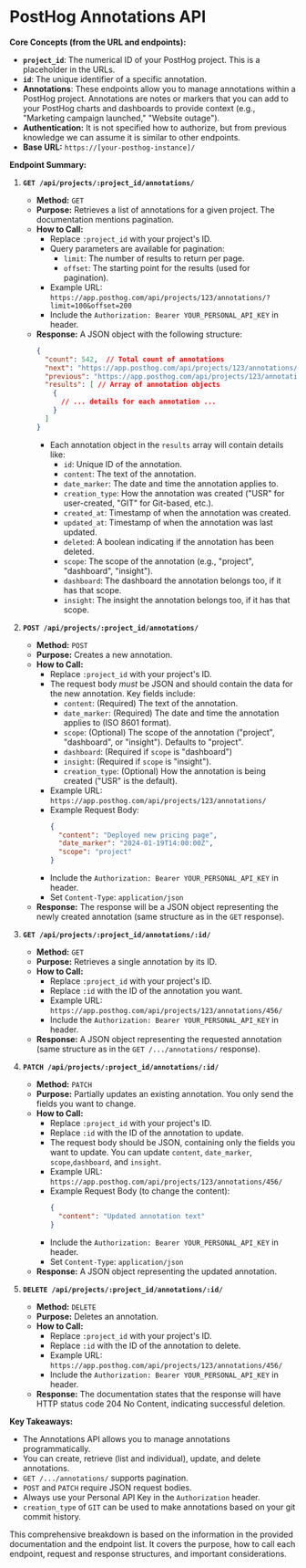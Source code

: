 # PostHog Annotations API

**Core Concepts (from the URL and endpoints):**

*   **`project_id`**:  The numerical ID of your PostHog project.  This is a placeholder in the URLs.
*   **`id`**: The unique identifier of a specific annotation.
*   **Annotations**:  These endpoints allow you to manage annotations within a PostHog project. Annotations are notes or markers that you can add to your PostHog charts and dashboards to provide context (e.g., "Marketing campaign launched," "Website outage").
* **Authentication:** It is not specified how to authorize, but from previous knowledge we can assume it is similar to other endpoints.
*   **Base URL:** `https://[your-posthog-instance]/`

**Endpoint Summary:**

1.  **`GET /api/projects/:project_id/annotations/`**

    *   **Method:** `GET`
    *   **Purpose:** Retrieves a list of annotations for a given project.  The documentation mentions pagination.
    *   **How to Call:**
        *   Replace `:project_id` with your project's ID.
        *   Query parameters are available for pagination:
            *   `limit`:  The number of results to return per page.
            *   `offset`:  The starting point for the results (used for pagination).
        *   Example URL: `https://app.posthog.com/api/projects/123/annotations/?limit=100&offset=200`
        *  Include the `Authorization: Bearer YOUR_PERSONAL_API_KEY` in header.
    *   **Response:**  A JSON object with the following structure:
        ```json
        {
          "count": 542,  // Total count of annotations
          "next": "https://app.posthog.com/api/projects/123/annotations/?limit=100&offset=300", // URL for the next page (or null)
          "previous": "https://app.posthog.com/api/projects/123/annotations/?limit=100&offset=100", // URL for the previous page (or null)
          "results": [ // Array of annotation objects
            {
              // ... details for each annotation ...
            }
          ]
        }
        ```
        *   Each annotation object in the `results` array will contain details like:
            *   `id`:  Unique ID of the annotation.
            *   `content`: The text of the annotation.
            *   `date_marker`:  The date and time the annotation applies to.
            *   `creation_type`: How the annotation was created ("USR" for user-created, "GIT" for Git-based, etc.).
            *   `created_at`: Timestamp of when the annotation was created.
            *   `updated_at`: Timestamp of when the annotation was last updated.
            *   `deleted`:  A boolean indicating if the annotation has been deleted.
            *   `scope`:  The scope of the annotation (e.g., "project", "dashboard", "insight").
            *   `dashboard`: The dashboard the annotation belongs too, if it has that scope.
            *   `insight`: The insight the annotation belongs too, if it has that scope.

2.  **`POST /api/projects/:project_id/annotations/`**

    *   **Method:** `POST`
    *   **Purpose:** Creates a new annotation.
    *   **How to Call:**
        *   Replace `:project_id` with your project's ID.
        *   The request body *must* be JSON and should contain the data for the new annotation.  Key fields include:
            *   `content`: (Required) The text of the annotation.
            *   `date_marker`: (Required) The date and time the annotation applies to (ISO 8601 format).
            *   `scope`: (Optional) The scope of the annotation ("project", "dashboard", or "insight"). Defaults to "project".
            *  `dashboard`: (Required if `scope` is "dashboard")
            *   `insight`: (Required if `scope` is "insight").
            *   `creation_type`: (Optional) How the annotation is being created ("USR" is the default).
        *   Example URL: `https://app.posthog.com/api/projects/123/annotations/`
        *   Example Request Body:
            ```json
            {
              "content": "Deployed new pricing page",
              "date_marker": "2024-01-19T14:00:00Z",
              "scope": "project"
            }
            ```
        *  Include the `Authorization: Bearer YOUR_PERSONAL_API_KEY` in header.
        *  Set `Content-Type`: `application/json`
    *   **Response:**  The response will be a JSON object representing the newly created annotation (same structure as in the `GET` response).

3.  **`GET /api/projects/:project_id/annotations/:id/`**

    *   **Method:** `GET`
    *   **Purpose:** Retrieves a single annotation by its ID.
    *   **How to Call:**
        *   Replace `:project_id` with your project's ID.
        *   Replace `:id` with the ID of the annotation you want.
        *   Example URL: `https://app.posthog.com/api/projects/123/annotations/456/`
        *  Include the `Authorization: Bearer YOUR_PERSONAL_API_KEY` in header.
    *   **Response:** A JSON object representing the requested annotation (same structure as in the `GET /.../annotations/` response).

4.  **`PATCH /api/projects/:project_id/annotations/:id/`**

    *   **Method:** `PATCH`
    *   **Purpose:** Partially updates an existing annotation.  You only send the fields you want to change.
    *   **How to Call:**
        *   Replace `:project_id` with your project's ID.
        *   Replace `:id` with the ID of the annotation to update.
        *   The request body should be JSON, containing only the fields you want to update.  You can update `content`, `date_marker`, `scope`,`dashboard`, and `insight`.
        *   Example URL: `https://app.posthog.com/api/projects/123/annotations/456/`
        *   Example Request Body (to change the content):
            ```json
            {
              "content": "Updated annotation text"
            }
            ```
        *  Include the `Authorization: Bearer YOUR_PERSONAL_API_KEY` in header.
        *  Set `Content-Type`: `application/json`
    *   **Response:** A JSON object representing the updated annotation.

5.  **`DELETE /api/projects/:project_id/annotations/:id/`**

    *   **Method:** `DELETE`
    *   **Purpose:** Deletes an annotation.
    *   **How to Call:**
        *   Replace `:project_id` with your project's ID.
        *   Replace `:id` with the ID of the annotation to delete.
        *   Example URL: `https://app.posthog.com/api/projects/123/annotations/456/`
        *  Include the `Authorization: Bearer YOUR_PERSONAL_API_KEY` in header.
    *   **Response:**  The documentation states that the response will have HTTP status code 204 No Content, indicating successful deletion.

**Key Takeaways:**

*   The Annotations API allows you to manage annotations programmatically.
*   You can create, retrieve (list and individual), update, and delete annotations.
*   `GET /.../annotations/` supports pagination.
*   `POST` and `PATCH` require JSON request bodies.
*   Always use your Personal API Key in the `Authorization` header.
*   `creation_type` of `GIT` can be used to make annotations based on your git commit history.

This comprehensive breakdown is based on the information in the provided documentation and the endpoint list. It covers the purpose, how to call each endpoint, request and response structures, and important considerations.
